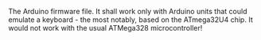 The Arduino firmware file. 
It shall work only with Arduino units that could emulate a keyboard - the most notably, based on the ATmega32U4 chip. 
It would not work with the usual ATMega328 microcontroller!
